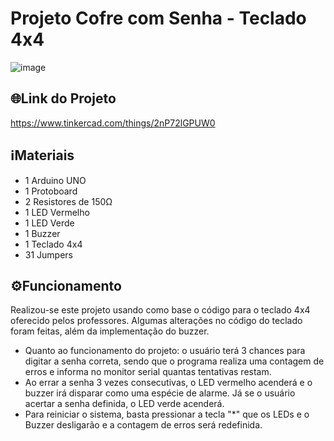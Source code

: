 # Projeto Cofre com Senha - Teclado 4x4

![image](https://github.com/henrigm4626/ETEC_SEM_2020/assets/88845710/e2bb3312-87b5-4c7e-be71-898ad2fd8396)

## 🌐Link do Projeto
https://www.tinkercad.com/things/2nP72lGPUW0

## ℹMateriais
- 1 Arduino UNO
- 1 Protoboard
- 2 Resistores de 150Ω
- 1 LED Vermelho
- 1 LED Verde
- 1 Buzzer
- 1 Teclado 4x4
- 31 Jumpers

## ⚙️Funcionamento
Realizou-se este projeto usando como base o código para o teclado 4x4 oferecido pelos professores. Algumas alterações no código do teclado foram feitas, além da implementação do buzzer.

- Quanto ao funcionamento do projeto: o usuário terá 3 chances para digitar a senha correta, sendo que o programa realiza uma contagem de erros e informa no monitor serial quantas tentativas restam.
- Ao errar a senha 3 vezes consecutivas, o LED vermelho acenderá e o buzzer irá disparar como uma espécie de alarme. Já se o usuário acertar a senha definida, o LED verde acenderá.
- Para reiniciar o sistema, basta pressionar a tecla "*" que os LEDs e o Buzzer desligarão e a contagem de erros será redefinida.

